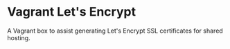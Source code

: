 # Vagrant Let's Encrypt
A Vagrant box to assist generating Let's Encrypt SSL certificates for shared hosting.

